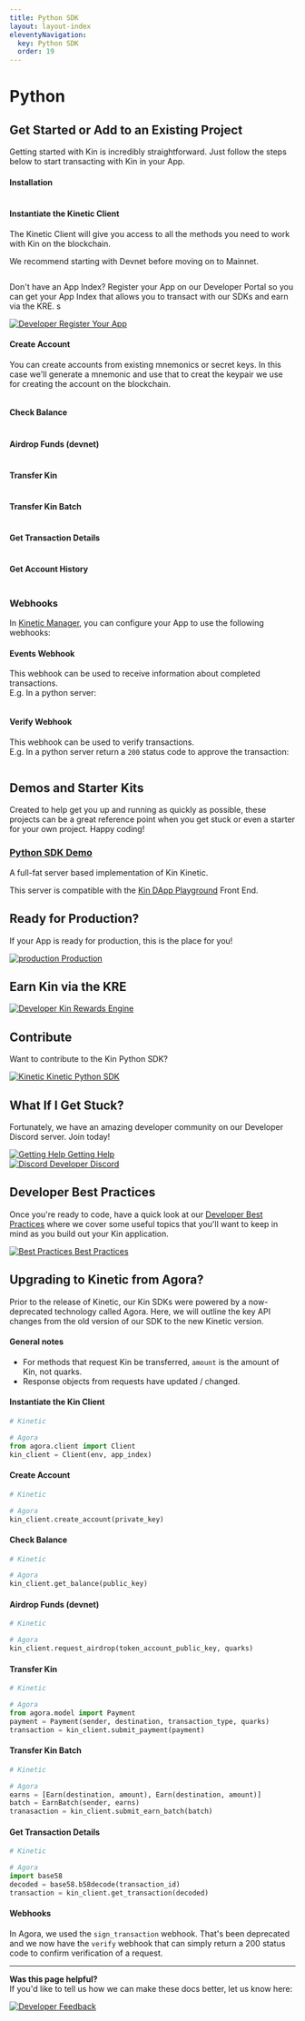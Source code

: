 ```yaml
---
title: Python SDK
layout: layout-index
eleventyNavigation:
  key: Python SDK
  order: 19
---
```

# Python

## Get Started or Add to an Existing Project

Getting started with Kin is incredibly straightforward. Just follow the steps below to start transacting with Kin in your App.


#### Installation
```python

```

#### Instantiate the Kinetic Client

The Kinetic Client will give you access to all the methods you need to work with Kin on the blockchain.

We recommend starting with Devnet before moving on to Mainnet. 

```python

```
Don't have an App Index? Register your App on our Developer Portal so you can get your App Index that allows you to transact with our SDKs and earn via the KRE.
s
<div class='navIcons'>
  <a href='/essentials/kre-app-registration/'><div class='navIcon'>
    <img class='navIcon-icon invert' alt='Developer' src='../essentials/images/address-card-solid.svg'>
    <span class='navIcon-text'>Register Your App</span>
  </div></a>
</div>

#### Create Account
You can create accounts from existing mnemonics or secret keys. In this case we'll generate a mnemonic and use that to creat the keypair we use for creating the account on the blockchain.
```python

```
#### Check Balance
```python

```
#### Airdrop Funds (devnet)
```python

```
#### Transfer Kin
```python

```
#### Transfer Kin Batch
```python

```

#### Get Transaction Details
```python

```

#### Get Account History
```python

```

### Webhooks
In [Kinetic Manager](/developers/kinetic-manager/), you can configure your App to use the following webhooks:

#### Events Webhook
This webhook can be used to receive information about completed transactions.
<br/>E.g. In a python server:
```python
```

#### Verify Webhook
This webhook can be used to verify transactions.
<br/>E.g. In a python server return a `200` status code to approve the transaction:
```python
```

## Demos and Starter Kits
Created to help get you up and running as quickly as possible, these projects can be a great reference point when you get stuck or even a starter for your own project. Happy coding!

### [Python SDK Demo](https://github.com/kin-starters/kin-demo-python-sdk)
A full-fat server based implementation of Kin Kinetic. 

This server is compatible with the [Kin DApp Playground](https://github.com/kin-starters/kin-dapp-playground) Front End.

## Ready for Production?
If your App is ready for production, this is the place for you!

<div class='navIcons'>
  <a href='/developers/production/'><div class='navIcon'>
    <img class='navIcon-icon invert' alt='production' src='./images/coins-solid.svg'>
    <span class='navIcon-text'>Production</span>
  </div></a>
</div>

## Earn Kin via the KRE
<div class='navIcons'>
  <a href='/essentials/kin-rewards-engine/'><div class='navIcon'>
    <img class='navIcon-icon invert' alt='Developer' src='../essentials/images/money-bill-trend-up-solid.svg'>
    <span class='navIcon-text'>Kin Rewards Engine</span>
  </div></a>
</div>

## Contribute
Want to contribute to the Kin Python SDK?
<div class='navIcons'>
  <a href='https://github.com/kinecosystem/kin-python' target='_blank'><div class='navIcon'>
    <img class='navIcon-icon invert' alt='Kinetic' src='./images/github-brands.svg'>
    <span class='navIcon-text'>Kinetic Python SDK</span>
  </div></a>
</div>

## What If I Get Stuck?

Fortunately, we have an amazing developer community on our Developer Discord server. Join today!

<div class='navIcons'>
<a href='/essentials/getting-help/'><div class='navIcon'>
    <img class='navIcon-icon invert' alt='Getting Help' src='../essentials/images/circle-question-regular.svg'>
    <span class='navIcon-text'>Getting Help</span>
  </div></a>
  <a href='https://discord.com/invite/kdRyUNmHDn' target='_blank'><div class='navIcon'>
    <img class='navIcon-icon invert' alt='Discord' src='../essentials/images/discord-brands.svg'>
    <span class='navIcon-text'>Developer Discord</span>
  </div></a>
</div>

## Developer Best Practices

Once you're ready to code, have a quick look at our [Developer Best Practices](/essentials/best-practices/) where we cover some useful topics that you'll want to keep in mind as you build out your Kin application.

<div class='navIcons'>
  <a href='/essentials/best-practices/'><div class='navIcon'>
    <img class='navIcon-icon invert' alt='Best Practices' src='../essentials/images/rainbow-solid.svg'>
    <span class='navIcon-text'>Best Practices</span>
  </div></a>
</div>

## Upgrading to Kinetic from Agora?

Prior to the release of Kinetic, our Kin SDKs were powered by a now-deprecated technology called Agora. Here, we will outline the key API changes from the old version of our SDK to the new Kinetic version.

#### General notes
- For methods that request Kin be transferred, `amount` is the amount of Kin, not quarks.
- Response objects from requests have updated / changed.

#### Instantiate the Kin Client
```python
# Kinetic

# Agora
from agora.client import Client
kin_client = Client(env, app_index)
```

#### Create Account
```python
# Kinetic

# Agora
kin_client.create_account(private_key)
```

#### Check Balance
```python
# Kinetic

# Agora
kin_client.get_balance(public_key)
```
#### Airdrop Funds (devnet)
```python
# Kinetic

# Agora
kin_client.request_airdrop(token_account_public_key, quarks)
```

#### Transfer Kin
```python
# Kinetic

# Agora
from agora.model import Payment
payment = Payment(sender, destination, transaction_type, quarks)
transaction = kin_client.submit_payment(payment)
```

#### Transfer Kin Batch
```python
# Kinetic

# Agora
earns = [Earn(destination, amount), Earn(destination, amount)]
batch = EarnBatch(sender, earns)
tranasaction = kin_client.submit_earn_batch(batch)
```

#### Get Transaction Details
```python
# Kinetic

# Agora
import base58
decoded = base58.b58decode(transaction_id)
transaction = kin_client.get_transaction(decoded)
```

#### Webhooks
In Agora, we used the `sign_transaction` webhook. That's been deprecated and we now have the `verify` webhook that can simply return a 200 status code to confirm verification of a request.


***
**Was this page helpful?**<br/>
If you'd like to tell us how we can make these docs better, let us know here:

<div class='navIcons'>
  <a href='https://forms.gle/qhjcDJR59v8RJsaY7' target='_blank'><div class='navIcon'>
    <img class='navIcon-icon invert' alt='Developer' src='../essentials/images/comment-dots-solid.svg'>
    <span class='navIcon-text'>Feedback</span>
  </div></a>
</div>
